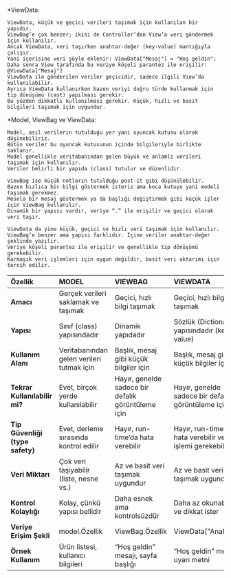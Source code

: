 *ViewData:

    ViewData, küçük ve geçici verileri taşımak için kullanılan bir yapıdır.
    ViewBag’e çok benzer; ikisi de Controller’dan View’a veri göndermek için kullanılır.
    Ancak ViewData, veri taşırken anahtar-değer (key-value) mantığıyla çalışır.
    Yani içerisine veri şöyle eklenir: ViewData["Mesaj"] = "Hoş geldin";
    Daha sonra View tarafında bu veriye köşeli parantez ile erişilir: @ViewData["Mesaj"]
    ViewData ile gönderilen veriler geçicidir, sadece ilgili View’da kullanılabilir.
    Ayrıca ViewData kullanırken bazen veriyi doğru türde kullanmak için tip dönüşümü (cast) yapılması gerekir.
    Bu yüzden dikkatli kullanılması gerekir. Küçük, hızlı ve basit bilgileri taşımak için uygundur.

*Model, ViewBag ve ViewData:

    Model, asıl verilerin tutulduğu yer yani oyuncak kutusu olarak düşünebiliriz.
    Bütün veriler bu oyuncak kutusunun içinde bilgileriyle birlikte saklanır.
    Model genellikle veritabanından gelen büyük ve anlamlı verileri taşımak için kullanılır.
    Veriler belirli bir yapıda (class) tutulur ve düzenlidir.
    
    ViewBag ise küçük notların tutulduğu post-it gibi düşünülebilir.
    Bazen hızlıca bir bilgi göstermek isteriz ama koca kutuyu yani modeli taşımak gerekmez.
    Mesela bir mesaj göstermek ya da başlığı değiştirmek gibi küçük işler için ViewBag kullanılır.
    Dinamik bir yapısı vardır, veriye “.” ile erişilir ve geçici olarak veri taşır.
    
    ViewData da yine küçük, geçici ve hızlı veri taşımak için kullanılır.
    ViewBag’e benzer ama yapısı farklıdır. İçine veriler anahtar-değer şeklinde yazılır.
    Veriye köşeli parantez ile erişilir ve genellikle tip dönüşümü gerekebilir.
    Karmaşık veri işlemleri için uygun değildir, basit veri aktarımı için tercih edilir.

| **Özellik**                     | **MODEL**                                 | **VIEWBAG**                                        | **VIEWDATA**                                                 |
| :------------------------------ | :---------------------------------------- | :------------------------------------------------- | :----------------------------------------------------------- |
| **Amacı**                       | Gerçek verileri saklamak ve taşımak       | Geçici, hızlı bilgi taşımak                        | Geçici, hızlı bilgi taşımak                                  |
| **Yapısı**                      | Sınıf (class) yapısındadır                | Dinamik yapıdadır                                  | Sözlük (Dictionary) yapısındadır (key-value)                 |
| **Kullanım Alanı**              | Veritabanından gelen verileri tutmak için | Başlık, mesaj gibi küçük bilgiler için             | Başlık, mesaj gibi küçük bilgiler için                       |
| **Tekrar Kullanılabilir mi?**   | Evet, birçok yerde kullanılabilir         | Hayır, genelde sadece bir defalık görüntüleme için | Hayır, genelde sadece bir defalık görüntüleme için           |
| **Tip Güvenliği (type safety)** | Evet, derleme sırasında kontrol edilir    | Hayır, run-time’da hata verebilir                  | Hayır, run-time’da hata verebilir ve cast işlemi gerekebilir |
| **Veri Miktarı**                | Çok veri taşıyabilir (liste, nesne vs.)   | Az ve basit veri taşımak uygundur                  | Az ve basit veri taşımak uygundur                            |
| **Kontrol Kolaylığı**           | Kolay, çünkü yapısı bellidir              | Daha esnek ama kontrolsüzdür                       | Daha az okunabilir ve dikkat ister                           |
| **Veriye Erişim Şekli**         | model.Özellik                             | ViewBag.Özellik                                    | ViewData["Anahtar"]                                          |
| **Örnek Kullanım**              | Ürün listesi, kullanıcı bilgileri         | “Hoş geldin” mesajı, sayfa başlığı                 | “Hoş geldin” mesajı, uyarı metni                             |
